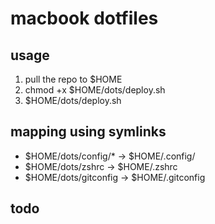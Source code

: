 # macbook dotfiles

## usage
1. pull the repo to $HOME
2. chmod +x $HOME/dots/deploy.sh
3. $HOME/dots/deploy.sh

## mapping using symlinks
* $HOME/dots/config/* -> $HOME/.config/
* $HOME/dots/zshrc -> $HOME/.zshrc
* $HOME/dots/gitconfig -> $HOME/.gitconfig

## todo

